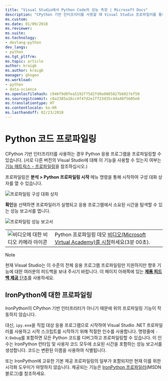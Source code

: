 ```yaml
---
title: "Visual Studio에서 Python Code의 성능 측정 | Microsoft Docs"
description: "CPython 기반 인터프리터를 사용할 때 Visual Studio 프로파일러를 통해 Python 코드의 성능을 확인하는 방법입니다."
ms.custom: 
ms.date: 01/09/2018
ms.reviewer: 
ms.suite: 
ms.technology:
- devlang-python
dev_langs:
- python
ms.tgt_pltfrm: 
ms.topic: article
author: kraigb
ms.author: kraigb
manager: ghogen
ms.workload:
- python
- data-science
ms.openlocfilehash: c946f9d0fea5192f75d2fd0a9865827b6027ef50
ms.sourcegitcommit: c0a2385a16cc4f47d2e1ff23d35c4da40f5605e0
ms.translationtype: HT
ms.contentlocale: ko-KR
ms.lasthandoff: 02/23/2018
---
```

# <a name="profiling-python-code"></a>Python 코드 프로파일링

CPython 기반 인터프리터를 사용하는 경우 Python 응용 프로그램을 프로파일링할 수 있습니다. (서로 다른 버전의 Visual Studio에 대해 이 기능을 사용할 수 있는지 여부는 [기능 매트릭스 - 프로파일링](overview-of-python-tools-for-visual-studio.md#matrix-profiling)을 참조하십시오.)

프로파일링은 **분석 > Python 프로파일링 시작** 메뉴 명령을 통해 시작하여 구성 대화 상자를 열 수 있습니다.

![프로파일링 구성 대화 상자](media/profiling-start.png)

**확인**을 선택하면 프로파일러가 실행되고 응용 프로그램에서 소요된 시간을 탐색할 수 있는 성능 보고서를 엽니다.

![프로파일링 성능 보고서](media/profiling-results.png)

|   |   |
|---|---|
| ![비디오에 대한 비디오 카메라 아이콘](../install/media/video-icon.png "비디오 보기") | Python 프로파일링 데모 [비디오(Microsoft Virtual Academy)를 시청](https://mva.microsoft.com/en-US/training-courses-embed/python-tools-for-visual-studio-2017-18121/Video-Profiling-Python-s6FoC6LWE_1005918567)하세요(3분 00초).|

> [!Note]
> 현재 Visual Studio는 이 수준의 전체 응용 프로그램 프로파일링만 지원하지만 향후 기능에 대한 여러분의 피드백을 보내 주시기 바랍니다. 이 페이지 아래쪽에 있는 [**제품 피드백 제공** 단추](#feedback)를 사용하세요.

## <a name="profiling-for-ironpython"></a>IronPython에 대한 프로파일링

IronPython이 CPython 기반 인터프리터가 아니기 때문에 위의 프로파일링 기능이 작동하지 않습니다.

대신, `ipy.exe`을 직접 대상 응용 프로그램으로 시작하여 Visual Studio .NET 프로파일러를 사용하고 시작 스크립트를 시작하기 위해 적절한 인수를 사용합니다. 명령줄에 `-X:Debug`를 포함하면 모든 Python 코드를 디버그하고 프로파일링할 수 있습니다. 이 인수는 IronPython 런타임 및 사용자 코드 모두에 소요된 시간을 포함하는 성능 보고서를 생성합니다. 코드는 변환된 이름을 사용하여 식별됩니다.

또는 IronPython에 고유한 기본 제공 프로파일링의 일부가 포함되지만 현재 이를 위한 시각화 도우미가 마땅하지 않습니다. 제공되는 기능은 [IronPython 프로파일러](http://blogs.msdn.com/b/curth/archive/2009/03/29/an-ironpython-profiler.aspx)(MSDN 블로그)를 참조하세요.